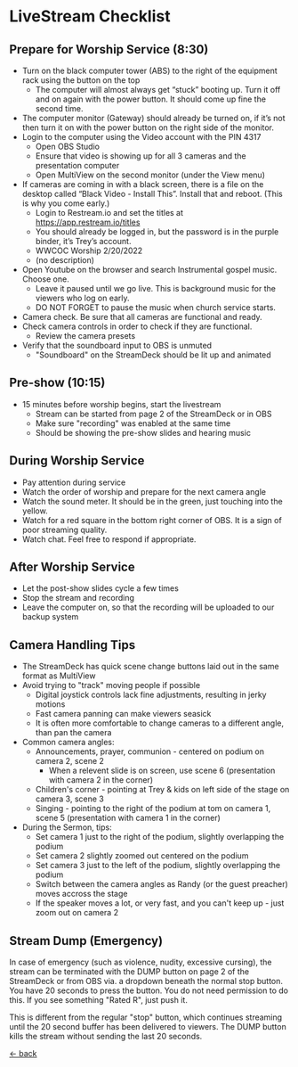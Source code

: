 # LiveStream Checklist

## Prepare for Worship Service (8:30)
- Turn on the black computer tower (ABS) to the right of the equipment rack using the button on the top
  - The computer will almost always get “stuck” booting up.  Turn it off and on again with the power button.  It should come up fine the second time.
- The computer monitor (Gateway) should already be turned on, if it’s not then turn it on with the power button on the right side of the monitor.
- Login to the computer using the Video account with the PIN 4317
  - Open OBS Studio
  - Ensure that video is showing up for all 3 cameras and the presentation computer
  - Open MultiView on the second monitor (under the View menu)
- If cameras are coming in with a black screen, there is a file on the desktop called “Black Video - Install This”.  Install that and reboot.  (This is why you come early.)
  - Login to Restream.io and set the titles at https://app.restream.io/titles 
  - You should already be logged in, but the password is in the purple binder, it’s Trey’s account.
  - WWCOC Worship 2/20/2022
  - (no description)
- Open Youtube on the browser and search Instrumental gospel music. Choose one.
  - Leave it paused until we go live. This is background music for the viewers who log on early.
  - DO NOT FORGET to pause the music when church service starts.
- Camera check.  Be sure that all cameras are functional and ready.
- Check camera controls in order to check if they are functional.
  - Review the camera presets
- Verify that the soundboard input to OBS is unmuted
  - "Soundboard" on the StreamDeck should be lit up and animated

## Pre-show (10:15)
- 15 minutes before worship begins, start the livestream
  - Stream can be started from page 2 of the StreamDeck or in OBS
  - Make sure "recording" was enabled at the same time
  - Should be showing the pre-show slides and hearing music

## During Worship Service
- Pay attention during service
- Watch the order of worship and prepare for the next camera angle
- Watch the sound meter.  It should be in the green, just touching into the yellow.
- Watch for a red square in the bottom right corner of OBS.  It is a sign of poor streaming quality.
- Watch chat.  Feel free to respond if appropriate.

## After Worship Service
- Let the post-show slides cycle a few times
- Stop the stream and recording
- Leave the computer on, so that the recording will be uploaded to our backup system

## Camera Handling Tips
- The StreamDeck has quick scene change buttons laid out in the same format as MultiView
- Avoid trying to "track" moving people if possible
  - Digital joystick controls lack fine adjustments, resulting in jerky motions
  - Fast camera panning can make viewers seasick
  - It is often more comfortable to change cameras to a different angle, than pan the camera
- Common camera angles:
  - Announcements, prayer, communion - centered on podium on camera 2, scene 2
    - When a relevent slide is on screen, use scene 6 (presentation with camera 2 in the corner)
  - Children's corner - pointing at Trey & kids on left side of the stage on camera 3, scene 3
  - Singing - pointing to the right of the podium at tom on camera 1, scene 5 (presentation with camera 1 in the corner)
- During the Sermon, tips:
  - Set camera 1 just to the right of the podium, slightly overlapping the podium
  - Set camera 2 slightly zoomed out centered on the podium
  - Set camera 3 just to the left of the podium, slightly overlapping the podium
  - Switch between the camera angles as Randy (or the guest preacher) moves accross the stage
  - If the speaker moves a lot, or very fast, and you can't keep up - just zoom out on camera 2

## Stream Dump (Emergency)

In case of emergency (such as violence, nudity, excessive cursing), the stream can be terminated with the DUMP button on page 2 of the StreamDeck or from OBS via. a dropdown beneath the normal stop button.  You have 20 seconds to press the button.  You do not need permission to do this.  If you see something "Rated R", just push it.

This is different from the regular "stop" button, which continues streaming until the 20 second buffer has been delivered to viewers.  The DUMP button kills the stream without sending the last 20 seconds.

[<- back](README.md)
